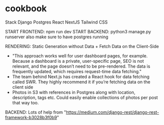 # cookbook

Stack
Django
Postgres
React
NextJS
Tailwind CSS

START FRONTEND: npm run dev
START BACKEND: python3 manage.py runserver
also make sure to have postgres running

RENDERING: Static Generation without Data + Fetch Data on the Client-Side

- "This approach works well for user dashboard pages, for example. Because a dashboard is a private, user-specific page, SEO is not relevant, and the page doesn’t need to be pre-rendered. The data is frequently updated, which requires request-time data fetching."
- The team behind Next.js has created a React hook for data fetching called SWR. They highly recommend it if you’re fetching data on the client side
- Photos in S3 with references in Postgres along with location, description, tags etc. Could easily enable collections of photos per post that way too.

BACKEND: Lots of help from "https://medium.com/django-rest/django-rest-framework-b3028b3f0b9"
